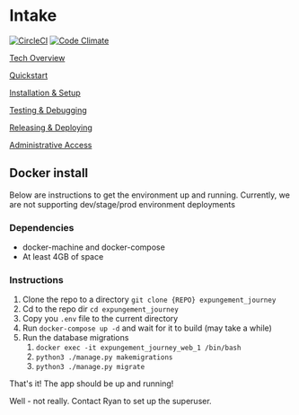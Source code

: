 # Intake
[![CircleCI](https://circleci.com/gh/codeforamerica/intake.svg?style=svg)](https://circleci.com/gh/codeforamerica/intake)  [![Code Climate](https://codeclimate.com/github/codeforamerica/intake/badges/gpa.svg)](https://codeclimate.com/github/codeforamerica/intake) 


[Tech Overview](https://github.com/codeforamerica/intake/wiki)

[Quickstart](https://github.com/codeforamerica/intake/wiki/Quickstart)

[Installation & Setup](https://github.com/codeforamerica/intake/wiki/Installation-&-Setup)

[Testing & Debugging](https://github.com/codeforamerica/intake/wiki/Testing-&-Debugging)

[Releasing & Deploying](https://github.com/codeforamerica/intake/wiki/Releasing-&-Deploying)

[Administrative Access](https://github.com/codeforamerica/intake/wiki/Administrative-Access)


## Docker install
Below are instructions to get the environment up and running. Currently, we are not supporting dev/stage/prod environment deployments

### Dependencies
- docker-machine and docker-compose
- At least 4GB of space

### Instructions
1) Clone the repo to a directory `git clone {REPO} expungement_journey`
1) Cd to the repo dir `cd expungement_journey`
1) Copy you `.env` file to the current directory
1) Run `docker-compose up -d` and wait for it to build (may take a while)
1) Run the database migrations 
    1) `docker exec -it expungement_journey_web_1 /bin/bash`
    1) `python3 ./manage.py makemigrations`
    1) `python3 ./manage.py migrate`
    
That's it! The app should be up and running!

Well - not really. Contact Ryan to set up the superuser. 